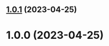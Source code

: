## [1.0.1](https://github.com/MauriceNino/rex/compare/v1.0.0...v1.0.1) (2023-04-25)

# 1.0.0 (2023-04-25)

